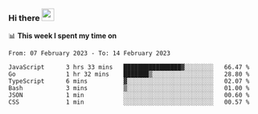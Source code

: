 ### Hi there <a href="https://www.gautamkrishnar.com/"><img src="https://media.giphy.com/media/hvRJCLFzcasrR4ia7z/giphy.gif" width="25px"></a>

📊 **This week I spent my time on**

<!--START_SECTION:waka-->

```text
From: 07 February 2023 - To: 14 February 2023

JavaScript      3 hrs 33 mins   ████████████████▓░░░░░░░░   66.47 %
Go              1 hr 32 mins    ███████▒░░░░░░░░░░░░░░░░░   28.80 %
TypeScript      6 mins          ▓░░░░░░░░░░░░░░░░░░░░░░░░   02.07 %
Bash            3 mins          ▒░░░░░░░░░░░░░░░░░░░░░░░░   01.00 %
JSON            1 min           ░░░░░░░░░░░░░░░░░░░░░░░░░   00.60 %
CSS             1 min           ░░░░░░░░░░░░░░░░░░░░░░░░░   00.57 %
```

<!--END_SECTION:waka-->

